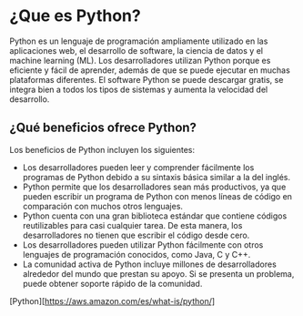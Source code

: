 # **¿Que es Python?**
 Python es un lenguaje de programación ampliamente utilizado en las aplicaciones web, el desarrollo de software, la ciencia de datos y el machine learning (ML). Los desarrolladores utilizan Python porque es eficiente y fácil de aprender, además de que se puede ejecutar en muchas plataformas diferentes. El software Python se puede descargar gratis, se integra bien a todos los tipos de sistemas y aumenta la velocidad del desarrollo.
## **¿Qué beneficios ofrece Python?**
Los beneficios de Python incluyen los siguientes:
- Los desarrolladores pueden leer y comprender fácilmente los programas de Python debido a su sintaxis básica similar a la del inglés. 
- Python permite que los desarrolladores sean más productivos, ya que pueden escribir un programa de Python con menos líneas de código en comparación con muchos otros lenguajes.
- Python cuenta con una gran biblioteca estándar que contiene códigos reutilizables para casi cualquier tarea. De esta manera, los desarrolladores no tienen que escribir el código desde cero.
- Los desarrolladores pueden utilizar Python fácilmente con otros lenguajes de programación conocidos, como Java, C y C++.
- La comunidad activa de Python incluye millones de desarrolladores alrededor del mundo que prestan su apoyo. Si se presenta un problema, puede obtener soporte rápido de la comunidad.

[Python][https://aws.amazon.com/es/what-is/python/]